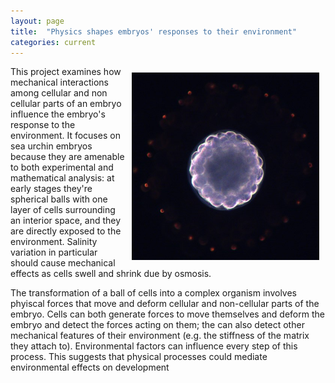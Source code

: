 ```yaml
---
layout: page
title:  "Physics shapes embryos' responses to their environment"
categories: current
---
```


<img src="/assets/Dexcentricus_20xBH2_2014Jul10_DF_b_croppedmore.jpg" alt="Sand dollar embryo" style="float:right;width:300px;padding:10px">
This project examines how mechanical interactions among cellular and non cellular parts of an embryo influence the embryo's response to the environment. It focuses on sea urchin embryos because they are amenable to both experimental and mathematical analysis: at early stages they're spherical balls with one layer of cells surrounding an interior space, and they are directly exposed to the environment. Salinity variation in particular should cause mechanical effects as cells swell and shrink due by osmosis.

The transformation of a ball of cells into a complex organism involves phyiscal forces that move and deform cellular and non-cellular parts of the embryo. Cells can both generate forces to move themselves and deform the embryo and detect the forces acting on them; the can also detect other mechanical features of their environment (e.g. the stiffness of the matrix they attach to). Environmental factors can influence every step of this process. This suggests that physical processes could mediate environmental effects on development 
